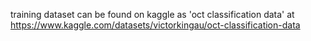 training dataset can be found on kaggle as 'oct classification data' at https://www.kaggle.com/datasets/victorkingau/oct-classification-data

